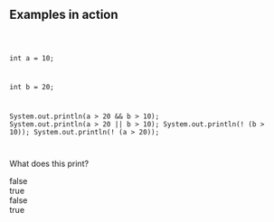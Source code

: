 ##  Examples in action

<code>

int a = 10;

int b = 20;

System.out.println(a > 20 && b > 10);
System.out.println(a > 20 || b > 10);
System.out.println(! (b > 10));
System.out.println(! (a > 20));

</code>

<p class="fragment roll-in">What does this print?</p>
<p class="fragment roll-in">
false<br/>
true<br/>
false<br/>
true<br/>
</p>
